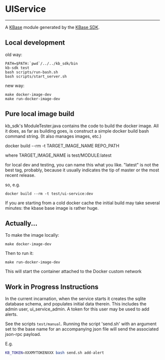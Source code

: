 
# UIService
---

A [KBase](https://kbase.us) module generated by the [KBase SDK](https://github.com/kbase/kb_sdk).

## Local development

old way:

```
PATH=$PATH:`pwd`/../../kb_sdk/bin
kb-sdk test
bash scripts/run-bash.sh
bash scripts/start_server.sh
```

new way:

```
make docker-image-dev
make run-docker-image-dev
```

## Pure local image build

kb_sdk's ModuleTester.java contains the code to build the docker image. All it does, as far as building goes, is construct a simple docker build bash command string. (It also manages images, etc.)

docker build --rm -t TARGET_IMAGE_NAME REPO_PATH

where TARGET_IMAGE_NAME is test/MODULE:latest

for local dev and testing, you can name this what you like. "latest" is not the best tag, probably, because it usually indicates the tip of master or the most recent release.

so, e.g.

```
docker build --rm -t test/ui-service:dev
```

If you are starting from a cold docker cache the initial build may take several minutes: the kbase base image is rather huge.

## Actually...

To make the image locally: 

```
make docker-image-dev
```

Then to run it:

```
make run-docker-image-dev
```

This will start the container attached to the Docker custom network 

## Work in Progress Instructions

In the current incarnation, when the service starts it creates the sqlite database schema, and populates initial data therein. This includes the admin user, ui_service_admin. A token for this user may be used to add alerts.

See the scripts ```test/manual```. Running the script 'send.sh' with an argument set to the base name for an accompanying json file will send the associated json-rpc payload.

E.g.

```bash
KB_TOKEN=XXXMYTOKENXXX bash send.sh add-alert
```

